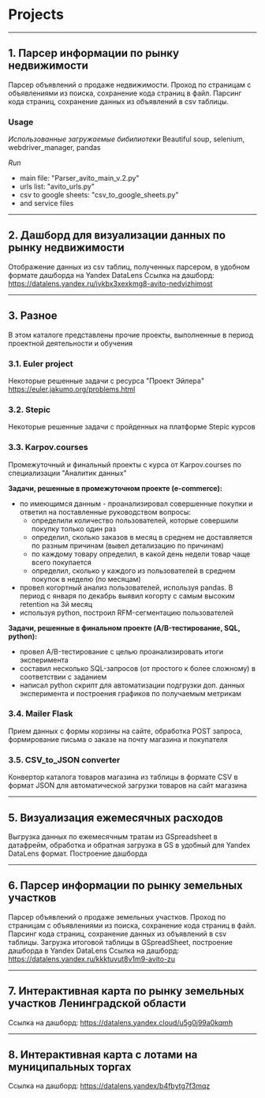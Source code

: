# Projects
____________________________________________________________________________________________________
## 1. Парсер информации по рынку недвижимости

Парсер объявлений о продаже недвижимости.
Проход по страницам с объявлениями из поиска, сохранение кода страниц в файл.
Парсинг кода страниц, сохранение данных из объявлений в csv таблицы.

### Usage

*Использованные загружаемые бибилиотеки*
Beautiful soup, selenium, webdriver_manager, pandas

*Run*
- main file: "Parser_avito_main_v.2.py"
- urls list: "avito_urls.py"
- csv to google sheets: "csv_to_google_sheets.py"
- and service files

____________________________________________________________________________________________________
## 2. Дашборд для визуализации данных по рынку недвижимости
Отображение данных из csv таблиц, полученных парсером, в удобном формате дашборда на Yandex DataLens
Ссылка на дашборд: https://datalens.yandex.ru/ivkbx3xexkmg8-avito-nedvizhimost

____________________________________________________________________________________________________
## 3. Разное
В этом каталоге представлены прочие проекты, выполненные в период проектной деятельности и обучения

### 3.1. Euler project
Некоторые решенные задачи с ресурса "Проект Эйлера" https://euler.jakumo.org/problems.html

### 3.2. Stepic
Некоторые решенные задачи с пройденных на платформе Stepic курсов

### 3.3. Karpov.courses
Промежуточный и финальный проекты с курса от Karpov.courses по специализации "Аналитик данных"

**Задачи, решенные в промежуточном проекте (e-commerce):**
- по имеющимся данным - проанализировал совершенные покупки и ответил на поставленные руководством вопросы:
  * определили количество пользователей, которые совершили покупку только один раз
  * определил, сколько заказов в месяц в среднем не доставляется по разным причинам (вывел детализацию по причинам)
  * по каждому товару определил, в какой день недели товар чаще всего покупается
  * определил, сколько у каждого из пользователей в среднем покупок в неделю (по месяцам)
- провел когортный анализ пользователей, используя pandas. В период с января по декабрь выявил когорту с самым высоким retention на 3й месяц
- используя python, построил RFM-сегментацию пользователей

**Задачи, решенные в финальном проекте (A/B-тестирование, SQL, python):**
- провел A/B-тестирование с целью проанализировать итоги эксперимента
- составил несколько SQL-запросов (от простого к более сложному) в соответствии с заданием
- написал python скрипт для автоматизации подгрузки доп. данных эксперимента и построения графиков по получаемым метрикам 

### 3.4. Mailer Flask
Прием данных с формы корзины на сайте, обработка POST запроса, формирование письма о заказе на почту магазина и покупателя

### 3.5. CSV_to_JSON converter
Конвертор каталога товаров магазина из таблицы в формате CSV в формат JSON для автоматической загрузки товаров на сайт магазина

___________________________________________________________________________________________________________________________________
## 5. Визуализация ежемесячных расходов
Выгрузка данных по ежемесячным тратам из GSpreadsheet в датафрейм, обработка и обратная загрузка в GS в удобный для Yandex DataLens формат. Построение дашборда

___________________________________________________________________________________________________________________________________
## 6. Парсер информации по рынку земельных участков
Парсер объявлений о продаже земельных участков.
Проход по страницам с объявлениями из поиска, сохранение кода страниц в файл.
Парсинг кода страниц, сохранение данных из объявлений в csv таблицы.
Загрузка итоговой таблицы в GSpreadSheet, построение дашборда в Yandex DataLens
Ссылка на дашборд: https://datalens.yandex.ru/kkktuvut8v1m9-avito-zu

___________________________________________________________________________________________________________________________________
## 7. Интерактивная карта по рынку земельных участков Ленинградской области
Ссылка на дашборд: https://datalens.yandex.cloud/u5g0j99a0kqmh

___________________________________________________________________________________________________________________________________
## 8. Интерактивная карта с лотами на муниципальных торгах
Ссылка на дашборд: https://datalens.yandex/b4fbytg7f3mqz
